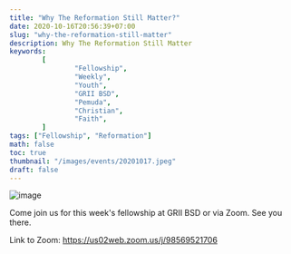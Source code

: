 ```yaml
---
title: "Why The Reformation Still Matter?"
date: 2020-10-16T20:56:39+07:00
slug: "why-the-reformation-still-matter"
description: Why The Reformation Still Matter
keywords:
        [
                "Fellowship",
                "Weekly",
                "Youth",
                "GRII BSD",
                "Pemuda",
                "Christian",
                "Faith",
        ]
tags: ["Fellowship", "Reformation"]
math: false
toc: true
thumbnail: "/images/events/20201017.jpeg"
draft: false
---
```


![image](/images/events/20201017.jpeg)

Come join us for this week's fellowship at GRII BSD or via Zoom. See you there.

Link to Zoom: https://us02web.zoom.us/j/98569521706
